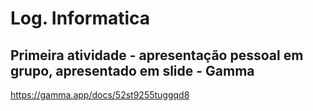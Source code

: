 # Log. Informatica

## Primeira atividade - apresentação pessoal em grupo, apresentado em slide - Gamma
https://gamma.app/docs/52st9255tuggqd8
